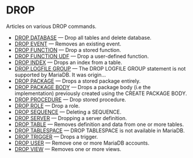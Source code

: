# DROP

Articles on various DROP commands.

- [DROP DATABASE](/sql-statements-structure/sql-statements/data-definition/drop/drop-database/) — Drop all tables and delete database.
- [DROP EVENT](/sql-statements-structure/sql-statements/data-definition/drop/drop-event/) — Removes an existing event.
- [DROP FUNCTION](/programming-customizing-mariadb/stored-routines/stored-functions/drop-function/) — Drop a stored function.
- [DROP FUNCTION UDF](/programming-customizing-mariadb/user-defined-functions/drop-function-udf/) — Drop a user-defined function.
- [DROP INDEX](/sql-statements-structure/sql-statements/data-definition/drop/drop-index/) — Drops an index from a table.
- [DROP LOGFILE GROUP](/sql-statements-structure/sql-statements/data-definition/drop/drop-logfile-group/) — The DROP LOGFILE GROUP statement is not supported by MariaDB. It was origin...
- [DROP PACKAGE](/sql-statements-structure/sql-statements/data-definition/drop/drop-package/) — Drops a stored package entirely.
- [DROP PACKAGE BODY](/sql-statements-structure/sql-statements/data-definition/drop/drop-package-body/) — Drops a package body (i.e the implementation) previously created using the CREATE PACKAGE BODY.
- [DROP PROCEDURE](/programming-customizing-mariadb/stored-routines/stored-procedures/drop-procedure/) — Drop stored procedure.
- [DROP ROLE](/sql-statements-structure/sql-statements/account-management-sql-commands/drop-role/) — Drop a role.
- [DROP SEQUENCE](/sql-statements-structure/sequences/drop-sequence/) — Deleting a SEQUENCE.
- [DROP SERVER](/sql-statements-structure/sql-statements/data-definition/drop/drop-server/) — Dropping a server definition.
- [DROP TABLE](/sql-statements-structure/sql-statements/data-definition/drop/drop-table/) — Removes definition and data from one or more tables.
- [DROP TABLESPACE](/sql-statements-structure/sql-statements/data-definition/drop/drop-tablespace/) — DROP TABLESPACE is not available in MariaDB.
- [DROP TRIGGER](/sql-statements-structure/sql-statements/data-definition/drop/drop-trigger/) — Drops a trigger.
- [DROP USER](/sql-statements-structure/sql-statements/account-management-sql-commands/drop-user/) — Remove one or more MariaDB accounts.
- [DROP VIEW](/programming-customizing-mariadb/views/drop-view/) — Removes one or more views.